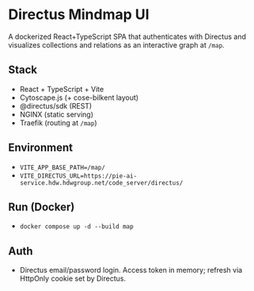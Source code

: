 # Directus Mindmap UI

A dockerized React+TypeScript SPA that authenticates with Directus and visualizes collections and relations as an interactive graph at `/map`.

## Stack
- React + TypeScript + Vite
- Cytoscape.js (+ cose-bilkent layout)
- @directus/sdk (REST)
- NGINX (static serving)
- Traefik (routing at `/map`)

## Environment
- `VITE_APP_BASE_PATH=/map/`
- `VITE_DIRECTUS_URL=https://pie-ai-service.hdw.hdwgroup.net/code_server/directus/`

## Run (Docker)
- `docker compose up -d --build map`

## Auth
- Directus email/password login. Access token in memory; refresh via HttpOnly cookie set by Directus.
